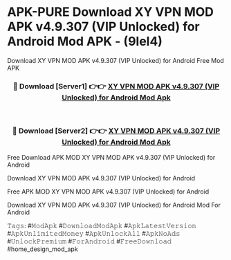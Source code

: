 # APK-PURE Download XY VPN MOD APK v4.9.307 (VIP Unlocked) for Android Mod APK - (9lel4)
Download XY VPN MOD APK v4.9.307 (VIP Unlocked) for Android Free Mod APK

<div align="center">
<h3>🔴 Download [Server1] 👉👉 <a href="https://apk-comot.site?title=XY_VPN_MOD_APK_v4.9.307_(VIP_Unlocked)_for_Android">XY VPN MOD APK v4.9.307 (VIP Unlocked) for Android Mod Apk</a></h3><br>

<h3>🔴 Download [Server2] 👉👉 <a href="https://apk-comot.site?title=XY_VPN_MOD_APK_v4.9.307_(VIP_Unlocked)_for_Android">XY VPN MOD APK v4.9.307 (VIP Unlocked) for Android Mod Apk</a></h3>
</div>


Free Download APK MOD XY VPN MOD APK v4.9.307 (VIP Unlocked) for Android

Download XY VPN MOD APK v4.9.307 (VIP Unlocked) for Android 

Free APK MOD XY VPN MOD APK v4.9.307 (VIP Unlocked) for Android 

Download XY VPN MOD APK v4.9.307 (VIP Unlocked) for Android Mod For Android

𝚃𝚊𝚐𝚜: #𝙼𝚘𝚍𝙰𝚙𝚔 #𝙳𝚘𝚠𝚗𝚕𝚘𝚊𝚍𝙼𝚘𝚍𝙰𝚙𝚔 #𝙰𝚙𝚔𝙻𝚊𝚝𝚎𝚜𝚝𝚅𝚎𝚛𝚜𝚒𝚘𝚗 #𝙰𝚙𝚔𝚄𝚗𝚕𝚒𝚖𝚒𝚝𝚎𝚍𝙼𝚘𝚗𝚎𝚢 #𝙰𝚙𝚔𝚄𝚗𝚕𝚘𝚌𝚔𝙰𝚕𝚕 #𝙰𝚙𝚔𝙽𝚘𝙰𝚍𝚜 #𝚄𝚗𝚕𝚘𝚌𝚔𝙿𝚛𝚎𝚖𝚒𝚞𝚖 #𝙵𝚘𝚛𝙰𝚗𝚍𝚛𝚘𝚒𝚍 #𝙵𝚛𝚎𝚎𝙳𝚘𝚠𝚗𝚕𝚘𝚊𝚍 #home_design_mod_apk